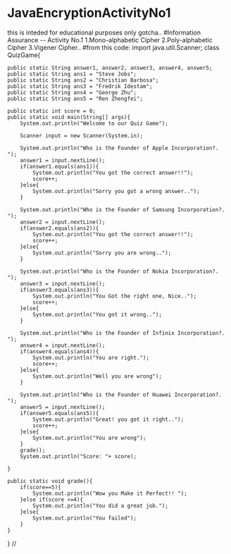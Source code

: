 # JavaEncryptionActivityNo1
this is inteded for educational purposes only gotcha..
#Information Assurance -- Activity No.1
1.Mono-alphabetic Cipher
2.Poly-alphabetic Cipher
3.Vigener Cipher..
#from this code:
import java.util.Scanner;
class QuizGame{

    public static String answer1, answer2, answer3, answer4, answer5;
    public static String ans1 = "Steve Jobs";
    public static String ans2 = "Christian Barbosa";
    public static String ans3 = "Fredrik Idestam";
    public static String ans4 = "George Zhu";
    public static String ans5 = "Ren Zhengfei";

    public static int score = 0;
    public static void main(String[] args){
        System.out.println("Welcome to our Quiz Game");

        Scanner input = new Scanner(System.in);

        System.out.println("Who is the Founder of Apple Incorporation?. ");
        answer1 = input.nextLine();
        if(answer1.equals(ans1)){
            System.out.println("You got the correct answer!!");
            score++;
        }else{
            System.out.println("Sorry you got a wrong answer..");
        }

        System.out.println("Who is the Founder of Samsung Incorporation?. ");
        answer2 = input.nextLine();
        if(answer2.equals(ans2)){
            System.out.println("You got the correct answer!!");
            score++;
        }else{
            System.out.println("Sorry you are wrong..");
        }

        System.out.println("Who is the Founder of Nokia Incorporation?. ");
        answer3 = input.nextLine();
        if(answer3.equals(ans3)){
            System.out.println("You Got the right one, Nice..");
            score++;
        }else{
            System.out.println("You got it wrong..");
        }

        System.out.println("Who is the Founder of Infinix Incorporation?. ");
        answer4 = input.nextLine();
        if(answer4.equals(ans4)){
            System.out.println("You are right.");
            score++;
        }else{
            System.out.println("Well you are wrong");
        }

        System.out.println("Who is the Founder of Huawei Incorporation?. ");
        answer5 = input.nextLine();
        if(answer5.equals(ans5)){
            System.out.println("Great! you got it right..");
            score++;
        }else{
            System.out.println("You are wrong");
        }
        grade();
        System.out.println("Score: "+ score);

    }

    public static void grade(){
        if(score==5){
            System.out.println("Wow you Make it Perfect!! ");
        }else if(score <=4){
            System.out.println("You did a great job.");
        }else{
            System.out.println("You failed");
        }
    }
}
//
